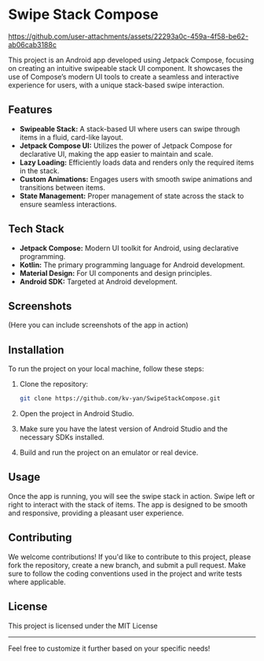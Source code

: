 # Swipe Stack Compose

https://github.com/user-attachments/assets/22293a0c-459a-4f58-be62-ab06cab3188c

This project is an Android app developed using Jetpack Compose, focusing on creating an intuitive swipeable stack UI component. It showcases the use of Compose’s modern UI tools to create a seamless and interactive experience for users, with a unique stack-based swipe interaction.

## Features

- **Swipeable Stack:** A stack-based UI where users can swipe through items in a fluid, card-like layout.
- **Jetpack Compose UI:** Utilizes the power of Jetpack Compose for declarative UI, making the app easier to maintain and scale.
- **Lazy Loading:** Efficiently loads data and renders only the required items in the stack.
- **Custom Animations:** Engages users with smooth swipe animations and transitions between items.
- **State Management:** Proper management of state across the stack to ensure seamless interactions.

## Tech Stack

- **Jetpack Compose:** Modern UI toolkit for Android, using declarative programming.
- **Kotlin:** The primary programming language for Android development.
- **Material Design:** For UI components and design principles.
- **Android SDK:** Targeted at Android development.

## Screenshots

(Here you can include screenshots of the app in action)

## Installation

To run the project on your local machine, follow these steps:

1. Clone the repository:
   ```bash
   git clone https://github.com/kv-yan/SwipeStackCompose.git
   ```

2. Open the project in Android Studio.

3. Make sure you have the latest version of Android Studio and the necessary SDKs installed.

4. Build and run the project on an emulator or real device.

## Usage

Once the app is running, you will see the swipe stack in action. Swipe left or right to interact with the stack of items. The app is designed to be smooth and responsive, providing a pleasant user experience.

## Contributing

We welcome contributions! If you'd like to contribute to this project, please fork the repository, create a new branch, and submit a pull request. Make sure to follow the coding conventions used in the project and write tests where applicable.

## License

This project is licensed under the MIT License 

---

Feel free to customize it further based on your specific needs!

